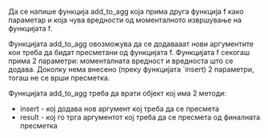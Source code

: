 Да се напише функција add_to_agg која прима друга функција f како параметар и која чува вредности од моменталното извршување на функцијата f.

Функцијата add_to_agg овозможува да се додавааат нови аргументите кои треба да бидат пресметани од функцијата f. Функцијата f секогаш прима 2 параметри: моменталната вредност и вредноста што се додава. Доколку нема внесено (преку функцијата `insert) 2 параметри, тогаш не се врши пресметка.

Функцијата add_to_agg треба да врати објект кој има 2 методи:

- insert - кој додава нов аргумент кој треба да се пресмета
- result - кој го трга аргументот кој треба да се пресмета од финалната пресметка
